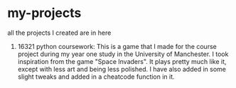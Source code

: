 # my-projects
all the projects I created are in here

1) 16321 python coursework:
This is a game that I made for the course project during my year one study in the University of Manchester. I took inspiration from the game "Space Invaders". It plays pretty much like it, except with less art and being less polished. I have also added in some slight tweaks and added in a cheatcode function in it.

